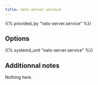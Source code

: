 ```yaml
---
title: nats-server.service
---
```


{{% provided_by "nats-server.service" %}}

## Options

{{% systemd_unit "nats-server.service" %}}

## Additionnal notes

Nothing here.